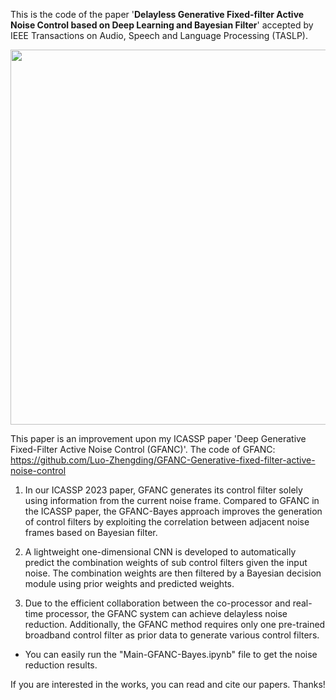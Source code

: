 This is the code of the paper '**Delayless Generative Fixed-filter Active Noise Control based on Deep Learning and Bayesian Filter**' accepted by IEEE Transactions on Audio, Speech and Language Processing (TASLP).

<p align="center">
  <img src="https://github.com/Luo-Zhengding/GFANC-Bayes/assets/95018034/6cfdd241-9fbb-41dd-a535-fa216dcc0f56" alt="" width="700" height="600">
</p>
<p align="center">
</p>

This paper is an improvement upon my ICASSP paper 'Deep Generative Fixed-Filter Active Noise Control (GFANC)'.
The code of GFANC: https://github.com/Luo-Zhengding/GFANC-Generative-fixed-filter-active-noise-control

1. In our ICASSP 2023 paper, GFANC generates its control filter solely using information from the current noise frame. Compared to GFANC in the ICASSP paper, the GFANC-Bayes approach improves the generation of control filters by exploiting the correlation between adjacent noise frames based on Bayesian filter.
   
2. A lightweight one-dimensional CNN is developed to automatically predict the combination weights of sub control filters given the input noise. The combination weights are then filtered by a Bayesian decision module using prior weights and predicted weights.

3. Due to the efficient collaboration between the co-processor and real-time processor, the GFANC system can achieve delayless noise reduction. Additionally, the GFANC method requires only one pre-trained broadband control filter as prior data to generate various control filters.

* You can easily run the "Main-GFANC-Bayes.ipynb" file to get the noise reduction results.

If you are interested in the works, you can read and cite our papers. Thanks!
